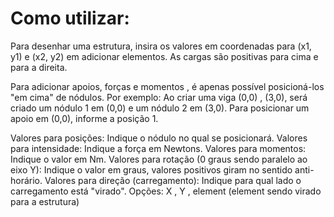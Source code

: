 # Como utilizar:

Para desenhar uma estrutura, insira os valores em coordenadas para (x1, y1) e (x2, y2) em adicionar elementos.
As cargas são positivas para cima e para a direita.

Para adicionar apoios, forças e momentos , é apenas possível posicioná-los "em cima" de nódulos.
Por exemplo: Ao criar uma viga (0,0) , (3,0), será criado um nódulo 1 em (0,0) e um nódulo 2 em (3,0). Para posicionar um apoio em (0,0), informe a posição 1.

Valores para posições: Indique o nódulo no qual se posicionará.
Valores para intensidade: Indique a força em Newtons.
Valores para momentos: Indique o valor em Nm.
Valores para rotação (0 graus sendo paralelo ao eixo Y): Indique o valor em graus, valores positivos giram no sentido anti-horário.
Valores para direção (carregamento): Indique para qual lado o carregamento está "virado". Opções: X , Y , element (element sendo virado para a estrutura)
